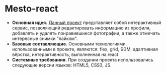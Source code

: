 # __Mesto-react__
* __Основная идея.__ [Данный проект](https://kgavrilkov.github.io/mesto-react/index.html/) представляет собой интерактивный сервис, позволяющий редактировать информацию из профиля, добавлять и удалять понравившиеся фотографии, а также отмечать интересные снимки "лайком".
* __Базовые составляющие.__ Основными технологиями, использованными в проекте, являются: flex, grid, БЭМ, адаптивная вёрстка, интерактивность, выполненная на react.
* __Системные требования.__ При создании проекта использовались следующие версии языков: HTML5, CSS3, JS.